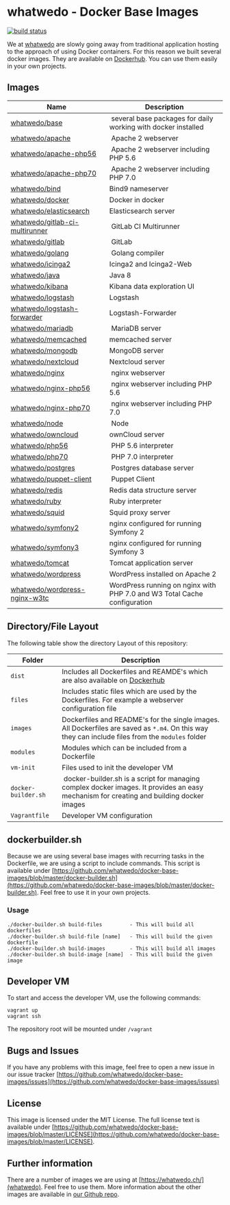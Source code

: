 # whatwedo - Docker Base Images

[![build status](https://dev.whatwedo.ch/whatwedo/docker-base-images/badges/master/build.svg)](https://dev.whatwedo.ch/whatwedo/docker-base-images/commits/master)

We at [whatwedo](https://whatwedo.ch/) are slowly going away from traditional application hosting to the approach of using Docker containers. For this reason we built several docker images. They are available on [Dockerhub](https://registry.hub.docker.com/repos/whatwedo/). You can use them easily in your own projects.

## Images
| Name | Description |
|---|---|
| [whatwedo/base](https://github.com/whatwedo/docker-base-images/tree/master/dist/base/) | several base packages for daily working with docker installed |
| [whatwedo/apache](https://github.com/whatwedo/docker-base-images/tree/master/dist/apache/) | Apache 2 webserver |
| [whatwedo/apache-php56](https://github.com/whatwedo/docker-base-images/tree/master/dist/apache-php56/) | Apache 2 webserver including PHP 5.6 |
| [whatwedo/apache-php70](https://github.com/whatwedo/docker-base-images/tree/master/dist/apache-php70/) | Apache 2 webserver including PHP 7.0 |
| [whatwedo/bind](https://github.com/whatwedo/docker-base-images/tree/master/dist/bind/) | Bind9 nameserver |
| [whatwedo/docker](https://github.com/whatwedo/docker-base-images/tree/master/dist/docker/) | Docker in docker |
| [whatwedo/elasticsearch](https://github.com/whatwedo/docker-base-images/tree/master/dist/elasticsearch/) | Elasticsearch server |
| [whatwedo/gitlab-ci-multirunner](https://github.com/whatwedo/docker-base-images/tree/master/dist/gitlab-ci-multi-runner/) | GitLab CI Multirunner |
| [whatwedo/gitlab](https://github.com/whatwedo/docker-base-images/tree/master/dist/gitlab/) | GitLab |
| [whatwedo/golang](https://github.com/whatwedo/docker-base-images/tree/master/dist/golang/) | Golang compiler |
| [whatwedo/icinga2](https://github.com/whatwedo/docker-base-images/tree/master/dist/icinga2/) | Icinga2 and Icinga2-Web |
| [whatwedo/java](https://github.com/whatwedo/docker-base-images/tree/master/dist/java/) | Java 8 |
| [whatwedo/kibana](https://github.com/whatwedo/docker-base-images/tree/master/dist/kibana/) | Kibana data exploration UI |
| [whatwedo/logstash](https://github.com/whatwedo/docker-base-images/tree/master/dist/logstash/) | Logstash |
| [whatwedo/logstash-forwarder](https://github.com/whatwedo/docker-base-images/tree/master/dist/logstash-forwarder/) | Logstash-Forwarder |
| [whatwedo/mariadb](https://github.com/whatwedo/docker-base-images/tree/master/dist/mariadb/) | MariaDB server |
| [whatwedo/memcached](https://github.com/whatwedo/docker-base-images/tree/master/dist/memcached/) | memcached server |
| [whatwedo/mongodb](https://github.com/whatwedo/docker-base-images/tree/master/dist/mongodb/) | MongoDB server |
| [whatwedo/nextcloud](https://github.com/whatwedo/docker-base-images/tree/master/dist/nextcloud/) | Nextcloud server |
| [whatwedo/nginx](https://github.com/whatwedo/docker-base-images/tree/master/dist/nginx/) | nginx webserver |
| [whatwedo/nginx-php56](https://github.com/whatwedo/docker-base-images/tree/master/dist/nginx-php56/) | nginx webserver including PHP 5.6 |
| [whatwedo/nginx-php70](https://github.com/whatwedo/docker-base-images/tree/master/dist/nginx-php70/) | nginx webserver including PHP 7.0 |
| [whatwedo/node](https://github.com/whatwedo/docker-base-images/tree/master/dist/node/) | Node |
| [whatwedo/owncloud](https://github.com/whatwedo/docker-base-images/tree/master/dist/owncloud/) | ownCloud server |
| [whatwedo/php56](https://github.com/whatwedo/docker-base-images/tree/master/dist/php56/) | PHP 5.6 interpreter |
| [whatwedo/php70](https://github.com/whatwedo/docker-base-images/tree/master/dist/postgres/) | PHP 7.0 interpreter |
| [whatwedo/postgres](https://github.com/whatwedo/docker-base-images/tree/master/dist/postgres/) | Postgres database server |
| [whatwedo/puppet-client](https://github.com/whatwedo/docker-base-images/tree/master/dist/puppet-client/) | Puppet Client |
| [whatwedo/redis](https://github.com/whatwedo/docker-base-images/tree/master/dist/redis/) | Redis data structure server |
| [whatwedo/ruby](https://github.com/whatwedo/docker-base-images/tree/master/dist/ruby/) | Ruby interpreter |
| [whatwedo/squid](https://github.com/whatwedo/docker-base-images/tree/master/dist/squid/) | Squid proxy server |
| [whatwedo/symfony2](https://github.com/whatwedo/docker-base-images/tree/master/dist/symfony2/) | nginx configured for running Symfony 2 |
| [whatwedo/symfony3](https://github.com/whatwedo/docker-base-images/tree/master/dist/symfony3/) | nginx configured for running Symfony 3 |
| [whatwedo/tomcat](https://github.com/whatwedo/docker-base-images/tree/master/dist/tomcat/) | Tomcat application server |
| [whatwedo/wordpress](https://github.com/whatwedo/docker-base-images/tree/master/dist/wordpress/) | WordPress installed on Apache 2 |
| [whatwedo/wordpress-nginx-w3tc](https://github.com/whatwedo/docker-base-images/tree/master/dist/wordpress-nginx-w3tc/) | WordPress running on nginx with PHP 7.0 and W3 Total Cache configuration |


## Directory/File Layout
The following table show the directory Layout of this repository:

| Folder | Description |
|---|---|
| `dist`  	| Includes all Dockerfiles and REAMDE's which are also available on [Dockerhub](https://registry.hub.docker.com/repos/whatwedo/)|
| `files` | Includes static files which are used by the Dockerfiles. For example a webserver configuration file |
| `images` | Dockerfiles and README's for the single images. All Dockerfiles are saved as `*.m4`. On this way they can include files from the `modules` folder |
| `modules`| Modules which can be included from a Dockerfile |
| `vm-init`| Files used to init the developer VM |
| `docker-builder.sh`| docker-builder.sh is a script for managing complex docker images. It provides an easy mechanism for creating and building docker images |
| `Vagrantfile`| Developer VM configuration |  

## dockerbuilder.sh
Because we are using several base images with recurring tasks in the Dockerfile, we are using a script to include commands. This script is available under [https://github.com/whatwedo/docker-base-images/blob/master/docker-builder.sh](https://github.com/whatwedo/docker-base-images/blob/master/docker-builder.sh). Feel free to use it in your own projects.

### Usage

```
./docker-builder.sh build-files         - This will build all dockerfiles
./docker-builder.sh build-file [name]   - This will build the given dockerfile
./docker-builder.sh build-images        - This will build all images
./docker-builder.sh build-image [name]  - This will build the given image
```

## Developer VM
To start and access the developer VM, use the following commands:

```
vagrant up
vagrant ssh
```

The repository root will be mounted under `/vagrant`

## Bugs and Issues
If you have any problems with this image, feel free to open a new issue in our issue tracker [https://github.com/whatwedo/docker-base-images/issues](https://github.com/whatwedo/docker-base-images/issues)

## License
This image is licensed under the MIT License. The full license text is available under [https://github.com/whatwedo/docker-base-images/blob/master/LICENSE](https://github.com/whatwedo/docker-base-images/blob/master/LICENSE).

## Further information
There are a number of images we are using at [https://whatwedo.ch/](whatwedo). Feel free to use them. More information about the other images are available in [our Github repo](https://github.com/whatwedo/docker-base-images).

